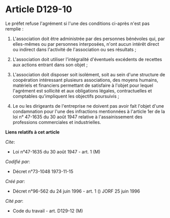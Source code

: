 # Article D129-10

Le préfet refuse l'agrément si l'une des conditions ci-après n'est pas remplie :

1. L'association doit être administrée par des personnes bénévoles qui, par elles-mêmes ou par personnes interposées, n'ont
aucun intérêt direct ou indirect dans l'activité de l'association ou ses résultats ;

2. L'association doit utiliser l'intégralité d'éventuels excédents de recettes aux actions entrant dans son objet ;

3. L'association doit disposer soit isolément, soit au sein d'une structure de coopération intéressant plusieurs
associations, des moyens humains, matériels et financiers permettant de satisfaire à l'objet pour lequel l'agrément est
sollicité et aux obligations légales, contractuelles et comptables qu'impliquent les objectifs poursuivis ;

4. Le ou les dirigeants de l'entreprise ne doivent pas avoir fait l'objet d'une condamnation pour l'une des infractions
mentionnées à l'article 1er de la loi n° 47-1635 du 30 août 1947 relative à l'assainissement des professions commerciales et
industrielles.

**Liens relatifs à cet article**

_Cite_:

  - Loi n°47-1635 du 30 août 1947 - art. 1 (M)

_Codifié par_:

  - Décret n°73-1048 1973-11-15

_Créé par_:

  - Décret n°96-562 du 24 juin 1996 - art. 1 () JORF 25 juin 1996

_Cité par_:

  - Code du travail - art. D129-12 (M)
